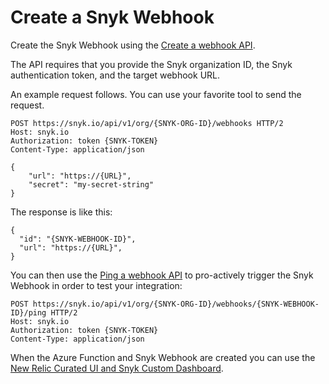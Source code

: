 # Create a Snyk Webhook

Create the Snyk Webhook using the [Create a webhook API](https://snyk.docs.apiary.io/#reference/webhooks/webhook-collection/create-a-webhook).

The API requires that you provide the Snyk organization ID, the Snyk authentication token, and the target webhook URL.

An example request follows. You can use your favorite tool to send the request.

```
POST https://snyk.io/api/v1/org/{SNYK-ORG-ID}/webhooks HTTP/2
Host: snyk.io
Authorization: token {SNYK-TOKEN}
Content-Type: application/json

{
    "url": "https://{URL}",
    "secret": "my-secret-string"
}
```

The response is like this:

```
{
  "id": "{SNYK-WEBHOOK-ID}",
  "url": "https://{URL}",
}
```

You can then use the [Ping a webhook API](https://snyk.docs.apiary.io/#reference/webhooks/ping/ping-a-webhook) to pro-actively trigger the Snyk Webhook in order to test your integration:

```
POST https://snyk.io/api/v1/org/{SNYK-ORG-ID}/webhooks/{SNYK-WEBHOOK-ID}/ping HTTP/2
Host: snyk.io
Authorization: token {SNYK-TOKEN}
Content-Type: application/json
```

When the Azure Function and Snyk Webhook are created you can use the [New Relic Curated UI and Snyk Custom Dashboard](new-relic-curated-ui-and-snyk-custom-dashboard.md).
